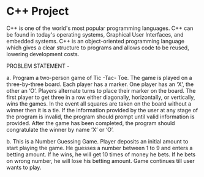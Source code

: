 # C++ Project

C++ is one of the world's most popular programming languages. C++ can be found in today's operating systems, Graphical User Interfaces, and embedded systems. C++ is an object-oriented programming language which gives a clear structure to programs and allows code to be reused, lowering development costs.

PROBLEM STATEMENT -

a. Program a two-person game of Tic -Tac- Toe. The game is played on a three-by-three board. Each player has a marker. One player has an ‘X’, the other an ‘O’. Players alternate turns to place their marker on the board. The first player to get three in a row either diagonally, horizontally, or vertically, wins the games. In the event all squares are taken on the board without a winner then it is a tie. If the information provided by the user at any stage of the program is invalid, the program should prompt until valid information is provided. After the game has been completed, the program should congratulate the winner by name ‘X’ or ‘O’.

b. This is a Number Guessing Game. Player deposits an initial amount to start playing the game. He guesses a number between 1 to 9 and enters a betting amount. If he wins, he will get 10 times of money he bets. If he bets on wrong number, he will lose his betting amount. Game continues till user wants to play.
